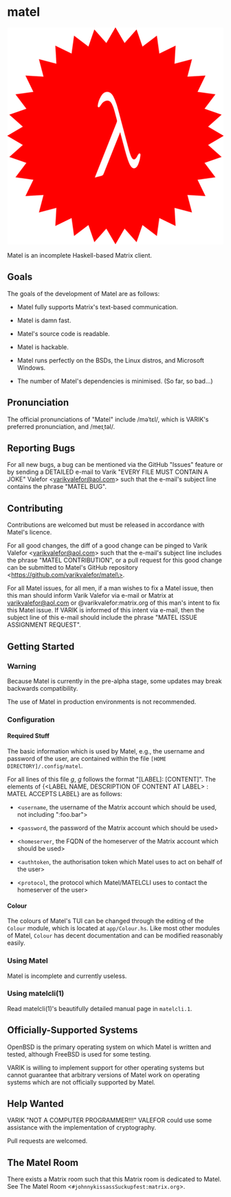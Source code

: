 # matel
![Matel's Glorious Logo](matel-sty01.svg)

Matel is an incomplete Haskell-based Matrix client.

## Goals
The goals of the development of Matel are as follows:

* Matel fully supports Matrix's text-based communication.

* Matel is damn fast.

* Matel's source code is readable.

* Matel is hackable.

* Matel runs perfectly on the BSDs, the Linux distros, and Microsoft Windows.

* The number of Matel's dependencies is minimised.  (So far, so bad...)

## Pronunciation
The official pronunciations of "Matel" include \/məˈtɛl\/, which is VARIK's preferred pronunciation, and \/meɪˌtəl\/.

## Reporting Bugs

For all new bugs, a bug can be mentioned via the GitHub "Issues" feature or by sending a DETAILED e-mail to Varik "EVERY FILE MUST CONTAIN A JOKE" Valefor \<varikvalefor@aol.com\> such that the e-mail's subject line contains the phrase "MATEL BUG".

## Contributing

Contributions are welcomed but must be released in accordance with Matel's licence.

For all good changes, the diff of a good change can be pinged to Varik Valefor \<varikvalefor@aol.com\> such that the e-mail's subject line includes the phrase "MATEL CONTRIBUTION", or a pull request for this good change can be submitted to Matel's GitHub repository \<https://github.com/varikvalefor/matel\>.

For all Matel issues, for all men, if a man wishes to fix a Matel issue, then this man should inform Varik Valefor via e-mail or Matrix at varikvalefor@aol.com or @varikvalefor:matrix.org of this man's intent to fix this Matel issue.  If VARIK is informed of this intent via e-mail, then the subject line of this e-mail should include the phrase "MATEL ISSUE ASSIGNMENT REQUEST".

## Getting Started

### Warning

Because Matel is currently in the pre-alpha stage, some updates may break backwards compatibility.

The use of Matel in production environments is not recommended.

### Configuration

#### Required Stuff

The basic information which is used by Matel, e.g., the username and password of the user, are contained within the file `[HOME DIRECTORY]/.config/matel`.

For all lines of this file _g_, _g_ follows the format "[LABEL]: [CONTENT]".  The elements of {\<LABEL NAME, DESCRIPTION OF CONTENT AT LABEL\> : MATEL ACCEPTS LABEL} are as follows:

* \<`username`, the username of the Matrix account which should be used, not including ":foo.bar"\>

* \<`password`, the password of the Matrix account which should be used\>

* \<`homeserver`, the FQDN of the homeserver of the Matrix account which should be used\>

* \<`authtoken`, the authorisation token which Matel uses to act on behalf of the user\>

* \<`protocol`, the protocol which Matel/MATELCLI uses to contact the homeserver of the user\>

#### Colour
The colours of Matel's TUI can be changed through the editing of the `Colour` module, which is located at `app/Colour.hs`.  Like most other modules of Matel, `Colour` has decent documentation and can be modified reasonably easily.

### Using Matel
Matel is incomplete and currently useless.

### Using matelcli(1)
Read matelcli(1)'s beautifully detailed manual page in `matelcli.1`.

## Officially-Supported Systems
OpenBSD is the primary operating system on which Matel is written and tested, although FreeBSD is used for some testing.

VARIK is willing to implement support for other operating systems but cannot guarantee that arbitrary versions of Matel work on operating systems which are not officially supported by Matel.

## Help Wanted
VARIK "NOT A COMPUTER PROGRAMMER!!!" VALEFOR could use some assistance with the implementation of cryptography.

Pull requests are welcomed.

## The Matel Room
There exists a Matrix room such that this Matrix room is dedicated to Matel.  See The Matel Room <`#johnnykissassSuckupfest:matrix.org`>.
